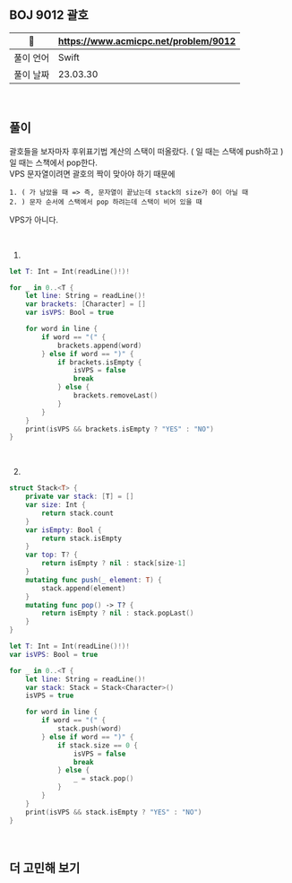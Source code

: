 ## BOJ 9012 괄호

|🔗|https://www.acmicpc.net/problem/9012|
|---|---|
|풀이 언어|Swift|
|풀이 날짜|23.03.30|

</br>


##  풀이

괄호들을 보자마자 후위표기법 계산의 스택이 떠올랐다. ( 일 때는 스택에 push하고 ) 일 때는 스책에서 pop한다. </br> 
VPS 문자열이려면 괄호의 짝이 맞아야 하기 때문에 
```
1. ( 가 남았을 때 => 즉, 문자열이 끝났는데 stack의 size가 0이 아닐 때 
2. ) 문자 순서에 스택에서 pop 하려는데 스택이 비어 있을 때
```
VPS가 아니다. 

</br>

1. 

```Swift
let T: Int = Int(readLine()!)!

for _ in 0..<T {
    let line: String = readLine()!
    var brackets: [Character] = []
    var isVPS: Bool = true

    for word in line {
        if word == "(" {
            brackets.append(word)
        } else if word == ")" {
            if brackets.isEmpty {
                isVPS = false
                break
            } else {
                brackets.removeLast()
            }
        }
    }
    print(isVPS && brackets.isEmpty ? "YES" : "NO")
}
```

</br>

2. 

```Swift
struct Stack<T> {
    private var stack: [T] = []
    var size: Int {
        return stack.count
    }
    var isEmpty: Bool {
        return stack.isEmpty
    }
    var top: T? {
        return isEmpty ? nil : stack[size-1]
    }
    mutating func push(_ element: T) {
        stack.append(element)
    }
    mutating func pop() -> T? {
        return isEmpty ? nil : stack.popLast()
    }
}

let T: Int = Int(readLine()!)!
var isVPS: Bool = true

for _ in 0..<T {
    let line: String = readLine()!
    var stack: Stack = Stack<Character>()
    isVPS = true

    for word in line {
        if word == "(" {
            stack.push(word)
        } else if word == ")" {
            if stack.size == 0 {
                isVPS = false
                break
            } else {
                _ = stack.pop()
            }
        }
    }
    print(isVPS && stack.isEmpty ? "YES" : "NO")
}
```

</br>

## 더 고민해 보기

```Swift
```
